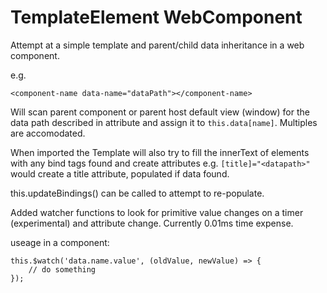 # TemplateElement WebComponent

Attempt at a simple template and parent/child data inheritance in a web component.

e.g.
```
<component-name data-name="dataPath"></component-name>
```

Will scan parent component or parent host default view (window) for the data path described in attribute and assign it to `this.data[name]`. Multiples are accomodated.

When imported the Template will also try to fill the innerText of elements with any bind tags found and create attributes e.g. `[title]="<datapath>"` would create a title attribute, populated if data found.

this.updateBindings() can be called to attempt to re-populate.

Added watcher functions to look for primitive value changes on a timer (experimental) and attribute change. Currently 0.01ms time expense.

useage in a component:
```
this.$watch('data.name.value', (oldValue, newValue) => {
    // do something
});
```
